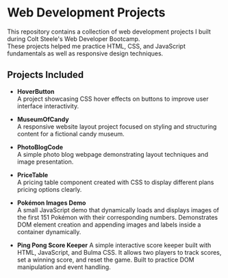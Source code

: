 # Web Development Projects

This repository contains a collection of web development projects I built during Colt Steele's Web Developer Bootcamp.  
These projects helped me practice HTML, CSS, and JavaScript fundamentals as well as responsive design techniques.

## Projects Included

- **HoverButton**  
  A project showcasing CSS hover effects on buttons to improve user interface interactivity.

- **MuseumOfCandy**  
  A responsive website layout project focused on styling and structuring content for a fictional candy museum.

- **PhotoBlogCode**  
  A simple photo blog webpage demonstrating layout techniques and image presentation.

- **PriceTable**  
  A pricing table component created with CSS to display different plans pricing options clearly.

- **Pokémon Images Demo**  
  A small JavaScript demo that dynamically loads and displays images of the first 151 Pokémon with their corresponding numbers. Demonstrates DOM element creation and appending images and labels inside a container dynamically.

- **Ping Pong Score Keeper**
  A simple interactive score keeper built with HTML, JavaScript, and Bulma CSS. It allows two players to track scores, set a winning score, and reset the game. Built to practice DOM manipulation and event handling.
